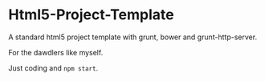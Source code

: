 # Html5-Project-Template
A standard html5 project template with grunt, bower and grunt-http-server. 

For the dawdlers like myself.

Just coding and `npm start`.
